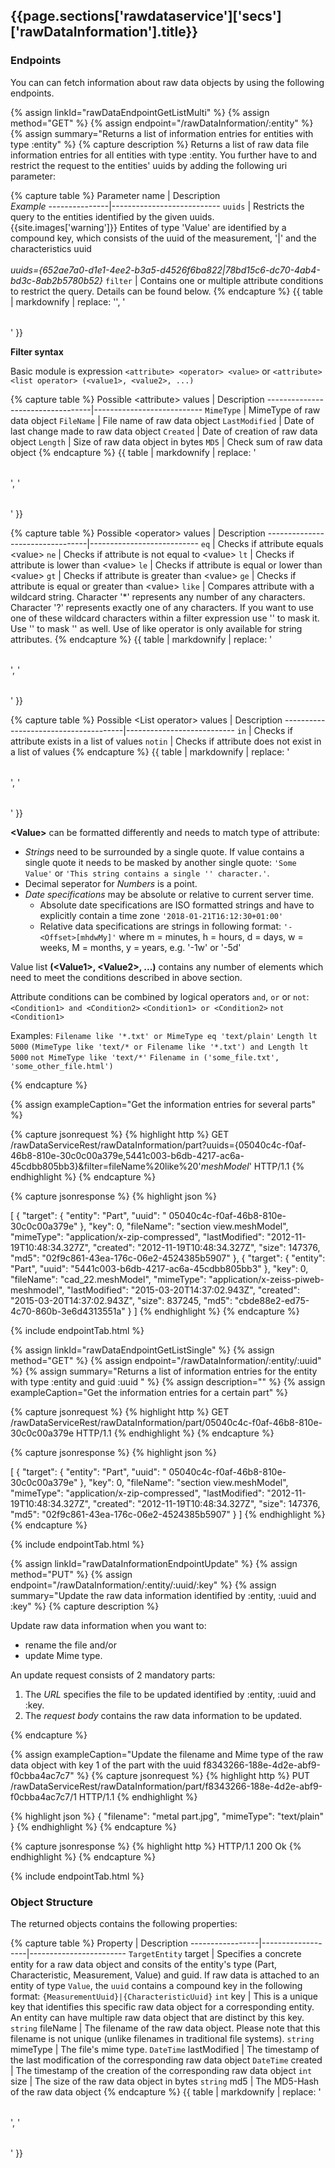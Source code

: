 <h2 id="{{page.sections['rawdataservice']['secs']['rawDataInformation'].anchor}}">{{page.sections['rawdataservice']['secs']['rawDataInformation'].title}}</h2>


### Endpoints

You can can fetch information about raw data objects by using the following endpoints.

{% assign linkId="rawDataEndpointGetListMulti" %}
{% assign method="GET" %}
{% assign endpoint="/rawDataInformation/:entity" %}
{% assign summary="Returns a list of information entries for entities with type :entity" %}
{% capture description %}
Returns a list of raw data file information entries for all entities with type :entity. You further have to and restrict the request to the entities' uuids by adding the following uri parameter:

{% capture table %}
Parameter name | Description  <br> *Example*
---------------|---------------------------
`uuids`        | Restricts the query to the entities identified by the given uuids. <br/> {{site.images['warning']}} Entites of type 'Value' are identified by a compound key, which consists of the uuid of the measurement, '&#124;' and the characteristics uuid <br/><br/> *uuids={652ae7a0-d1e1-4ee2-b3a5-d4526f6ba822&#124;78bd15c6-dc70-4ab4-bd3c-8ab2b5780b52}*
`filter`       | Contains one or multiple attribute conditions to restrict the query. Details can be found below.
{% endcapture %}
{{ table | markdownify | replace: '<table>', '<table class="table table-hover">' }}

**Filter syntax**

Basic module is expression `<attribute> <operator> <value>` or `<attribute> <list operator> (<value1>, <value2>, ...)`

{% capture table %}
Possible &lt;attribute&gt; values | Description
----------------------------------|---------------------------
`MimeType` | MimeType of raw data object
`FileName` | File name of raw data object
`LastModified` | Date of last change made to raw data object
`Created` | Date of creation of raw data object
`Length` | Size of raw data object in bytes
`MD5` | Check sum of raw data object
{% endcapture %}
{{ table | markdownify | replace: '<table>', '<table class="table table-hover">' }}

{% capture table %}
Possible &lt;operator&gt; values | Description
---------------------------------|---------------------------
`eq` | Checks if attribute equals &lt;value&gt;
`ne` | Checks if attribute is not equal to &lt;value&gt;
`lt` | Checks if attribute is lower than &lt;value&gt;
`le` | Checks if attribute is equal or lower than &lt;value&gt;
`gt` | Checks if attribute is greater than &lt;value&gt;
`ge` | Checks if attribute is equal or greater than &lt;value&gt;
`like` | Compares attribute with a wildcard string. Character '*' represents any number of any characters. Character '?' represents exactly one of any characters. If you want to use one of these wildcard characters within a filter expression use '\' to mask it. Use '\' to mask '\' as well. Use of like operator is only available for string attributes.
{% endcapture %}
{{ table | markdownify | replace: '<table>', '<table class="table table-hover">' }}

{% capture table %}
Possible &lt;List operator&gt; values | Description
--------------------------------------|---------------------------
`in` | Checks if attribute exists in a list of values
`notin` | Checks if attribute does not exist in a list of values
{% endcapture %}
{{ table | markdownify | replace: '<table>', '<table class="table table-hover">' }}

**&lt;Value&gt;** can be formatted differently and needs to match type of attribute:
- *Strings* need to be surrounded by a single quote. If value contains a single quote it needs to be masked by another single quote:
`'Some Value'` or `'This string contains a single '' character.'`.
- Decimal seperator for *Numbers* is a point.
- *Date specifications* may be absolute or relative to current server time.
  - Absolute date specifications are ISO formatted strings and have to explicitly contain a time zone
  `'2018-01-21T16:12:30+01:00'`
  - Relative data specifications are strings in following format: `'-<Offset>[mhdwMy]'` where m = minutes, h = hours, d = days, w = weeks, M = months, y = years, e.g. '-1w' or '-5d'

Value list **(&lt;Value1&gt;, &lt;Value2&gt;, ...)** contains any number of elements which need to meet the conditions described in above <Value> section.

Attribute conditions can be combined by logical operators `and`, `or` or `not`:
`<Condition1> and <Condition2>`
`<Condition1> or <Condition2>`
`not <Condition1>`


Examples:
`Filename like '*.txt' or MimeType eq 'text/plain'`
`Length lt 5000`
`(MimeType like 'text/* or Filename like '*.txt') and Length lt 5000`
`not MimeType like 'text/*'`
`Filename in ('some_file.txt', 'some_other_file.html')`

{% endcapture %}

{% assign exampleCaption="Get the information entries for several parts" %}

{% capture jsonrequest %}
{% highlight http %}
GET /rawDataServiceRest/rawDataInformation/part?uuids={05040c4c-f0af-46b8-810e-30c0c00a379e,5441c003-b6db-4217-ac6a-45cdbb805bb3}&filter=fileName%20like%20'*meshModel*' HTTP/1.1
{% endhighlight %}
{% endcapture %}

{% capture jsonresponse %}
{% highlight json %}

[
 {
      "target":
      {
          "entity": "Part",
          "uuid": " 05040c4c-f0af-46b8-810e-30c0c00a379e"
      },
      "key": 0,
      "fileName": "section view.meshModel",
      "mimeType": "application/x-zip-compressed",
      "lastModified": "2012-11-19T10:48:34.327Z",
      "created": "2012-11-19T10:48:34.327Z",
      "size": 147376,
      "md5": "02f9c861-43ea-176c-06e2-4524385b5907"
  },
  {
      "target":
      {
          "entity": "Part",
          "uuid": "5441c003-b6db-4217-ac6a-45cdbb805bb3"
      },
      "key": 0,
      "fileName": "cad_22.meshModel",
      "mimeType": "application/x-zeiss-piweb-meshmodel",
      "lastModified": "2015-03-20T14:37:02.943Z",
      "created": "2015-03-20T14:37:02.943Z",
      "size": 837245,
      "md5": "cbde88e2-ed75-4c70-860b-3e6d4313551a"
 }
]
{% endhighlight %}
{% endcapture %}

{% include endpointTab.html %}

{% assign linkId="rawDataEndpointGetListSingle" %}
{% assign method="GET" %}
{% assign endpoint="/rawDataInformation/:entity/:uuid" %}
{% assign summary="Returns a list of information entries for the entity with type :entity and guid :uuid " %}
{% assign description="" %}
{% assign exampleCaption="Get the information entries for a certain part" %}

{% capture jsonrequest %}
{% highlight http %}
GET /rawDataServiceRest/rawDataInformation/part/05040c4c-f0af-46b8-810e-30c0c00a379e HTTP/1.1
{% endhighlight %}
{% endcapture %}

{% capture jsonresponse %}
 {% highlight json %}

[
 {
      "target":
      {
          "entity": "Part",
          "uuid": " 05040c4c-f0af-46b8-810e-30c0c00a379e"
      },
      "key": 0,
      "fileName": "section view.meshModel",
      "mimeType": "application/x-zip-compressed",
      "lastModified": "2012-11-19T10:48:34.327Z",
      "created": "2012-11-19T10:48:34.327Z",
      "size": 147376,
      "md5": "02f9c861-43ea-176c-06e2-4524385b5907"
  }
 ]
{% endhighlight %}    
{% endcapture %}

{% include endpointTab.html %}



{% assign linkId="rawDataInformationEndpointUpdate" %}
{% assign method="PUT" %}
{% assign endpoint="/rawDataInformation/:entity/:uuid/:key" %}
{% assign summary="Update the raw data information identified by :entity, :uuid and :key" %}
{% capture description %}

Update raw data information when you want to:

* rename the file and/or
* update Mime type.

An update request consists of 2 mandatory parts:

1. The *URL* specifies the file to be updated identified by :entity, :uuid and :key.
2. The *request body* contains the raw data information to be updated.

{% endcapture %}

{% assign exampleCaption="Update the filename and Mime type of the raw data object with key 1 of the part with the uuid f8343266-188e-4d2e-abf9-f0cbba4ac7c7" %}
{% capture jsonrequest %}
{% highlight http %}
PUT /rawDataServiceRest/rawDataInformation/part/f8343266-188e-4d2e-abf9-f0cbba4ac7c7/1 HTTP/1.1
{% endhighlight %}

{% highlight json %}
{
    "filename": "metal part.jpg",
    "mimeType": "text/plain"
}
{% endhighlight %}
{% endcapture %}

{% capture jsonresponse %}
{% highlight http %}
HTTP/1.1 200 Ok
{% endhighlight %}
{% endcapture %}

{% include endpointTab.html %}



### Object Structure

The returned objects contains the following properties:

{% capture table %}
Property                             | Description
-----------------|-------------------|------------------------
<nobr><code>TargetEntity</code> target</nobr>   | Specifies a concrete entity for a raw data object and consits of the entity's type (Part, Characteristic, Measurement, Value) and guid. If raw data is attached to an entity of type `Value`, the `uuid` contains a compound key in the following format: `{MeasurementUuid}|{CharacteristicUuid}`
<nobr><code>int</code> key</nobr>               | This is a unique key that identifies this specific raw data object for a corresponding entity. An entity can have multiple raw data object that are distinct by this key.
<nobr><code>string</code> fileName</nobr>       | The filename of the raw data object. Please note that this filename is not unique (unlike filenames in traditional file systems).
<nobr><code>string</code> mimeType</nobr>       | The file's mime type.
<nobr><code>DateTime</code> lastModified</nobr> | The timestamp of the last modification of the corresponding raw data object
<nobr><code>DateTime</code> created</nobr>      | The timestamp of the creation of the corresponding raw data object
<nobr><code>int</code> size</nobr>              | The size of the raw data object in bytes
<nobr><code>string</code> md5</nobr>            | The MD5-Hash of the raw data object
{% endcapture %}
{{ table | markdownify | replace: '<table>', '<table class="table table-hover">' }}
